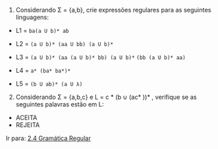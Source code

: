 1. Considerando Σ = {a,b}, crie expressões regulares para as seguintes linguagens: 

- L1 = `ba(a U b)* ab`

- L2 = `(a U b)* (aa U bb) (a U b)*`

- L3 = `(a U b)* (aa (a U b)* bb) (a U b)*`
                `(bb (a U b)* aa)`

- L4 = `a* (ba* ba*)*`

- L5 = `(b U ab)* (a U λ)`

2. Considerando Σ = {a,b,c} e L = c * (b ∪ (ac* ))* , verifique se as seguintes palavras estão em L: 

- ACEITA
- REJEITA

Ir para: [2.4 Gramática Regular](04-gramatica-regular.md)